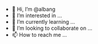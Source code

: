 - 👋 Hi, I’m @albang
- 👀 I’m interested in ...
- 🌱 I’m currently learning ...
- 💞️ I’m looking to collaborate on ...
- 📫 How to reach me ...

<!---
albang/albang is a ✨ special ✨ repository because its `README.md` (this file) appears on your GitHub profile.
You can click the Preview link to take a look at your changes.
--->
